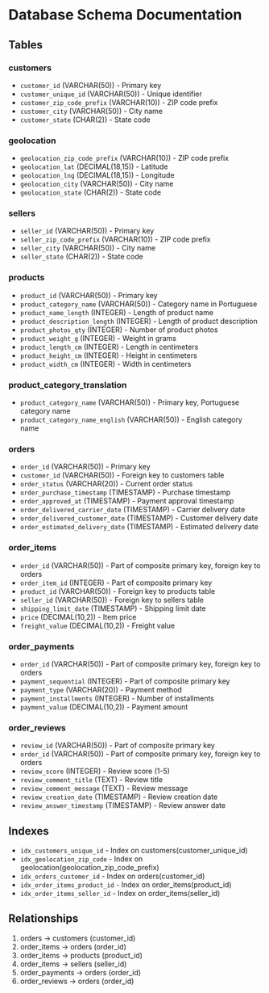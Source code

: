 # Database Schema Documentation

## Tables

### customers
- `customer_id` (VARCHAR(50)) - Primary key
- `customer_unique_id` (VARCHAR(50)) - Unique identifier
- `customer_zip_code_prefix` (VARCHAR(10)) - ZIP code prefix
- `customer_city` (VARCHAR(50)) - City name
- `customer_state` (CHAR(2)) - State code

### geolocation
- `geolocation_zip_code_prefix` (VARCHAR(10)) - ZIP code prefix
- `geolocation_lat` (DECIMAL(18,15)) - Latitude
- `geolocation_lng` (DECIMAL(18,15)) - Longitude
- `geolocation_city` (VARCHAR(50)) - City name
- `geolocation_state` (CHAR(2)) - State code

### sellers
- `seller_id` (VARCHAR(50)) - Primary key
- `seller_zip_code_prefix` (VARCHAR(10)) - ZIP code prefix
- `seller_city` (VARCHAR(50)) - City name
- `seller_state` (CHAR(2)) - State code

### products
- `product_id` (VARCHAR(50)) - Primary key
- `product_category_name` (VARCHAR(50)) - Category name in Portuguese
- `product_name_length` (INTEGER) - Length of product name
- `product_description_length` (INTEGER) - Length of product description
- `product_photos_qty` (INTEGER) - Number of product photos
- `product_weight_g` (INTEGER) - Weight in grams
- `product_length_cm` (INTEGER) - Length in centimeters
- `product_height_cm` (INTEGER) - Height in centimeters
- `product_width_cm` (INTEGER) - Width in centimeters

### product_category_translation
- `product_category_name` (VARCHAR(50)) - Primary key, Portuguese category name
- `product_category_name_english` (VARCHAR(50)) - English category name

### orders
- `order_id` (VARCHAR(50)) - Primary key
- `customer_id` (VARCHAR(50)) - Foreign key to customers table
- `order_status` (VARCHAR(20)) - Current order status
- `order_purchase_timestamp` (TIMESTAMP) - Purchase timestamp
- `order_approved_at` (TIMESTAMP) - Payment approval timestamp
- `order_delivered_carrier_date` (TIMESTAMP) - Carrier delivery date
- `order_delivered_customer_date` (TIMESTAMP) - Customer delivery date
- `order_estimated_delivery_date` (TIMESTAMP) - Estimated delivery date

### order_items
- `order_id` (VARCHAR(50)) - Part of composite primary key, foreign key to orders
- `order_item_id` (INTEGER) - Part of composite primary key
- `product_id` (VARCHAR(50)) - Foreign key to products table
- `seller_id` (VARCHAR(50)) - Foreign key to sellers table
- `shipping_limit_date` (TIMESTAMP) - Shipping limit date
- `price` (DECIMAL(10,2)) - Item price
- `freight_value` (DECIMAL(10,2)) - Freight value

### order_payments
- `order_id` (VARCHAR(50)) - Part of composite primary key, foreign key to orders
- `payment_sequential` (INTEGER) - Part of composite primary key
- `payment_type` (VARCHAR(20)) - Payment method
- `payment_installments` (INTEGER) - Number of installments
- `payment_value` (DECIMAL(10,2)) - Payment amount

### order_reviews
- `review_id` (VARCHAR(50)) - Part of composite primary key
- `order_id` (VARCHAR(50)) - Part of composite primary key, foreign key to orders
- `review_score` (INTEGER) - Review score (1-5)
- `review_comment_title` (TEXT) - Review title
- `review_comment_message` (TEXT) - Review message
- `review_creation_date` (TIMESTAMP) - Review creation date
- `review_answer_timestamp` (TIMESTAMP) - Review answer date

## Indexes
- `idx_customers_unique_id` - Index on customers(customer_unique_id)
- `idx_geolocation_zip_code` - Index on geolocation(geolocation_zip_code_prefix)
- `idx_orders_customer_id` - Index on orders(customer_id)
- `idx_order_items_product_id` - Index on order_items(product_id)
- `idx_order_items_seller_id` - Index on order_items(seller_id)

## Relationships
1. orders -> customers (customer_id)
2. order_items -> orders (order_id)
3. order_items -> products (product_id)
4. order_items -> sellers (seller_id)
5. order_payments -> orders (order_id)
6. order_reviews -> orders (order_id)
